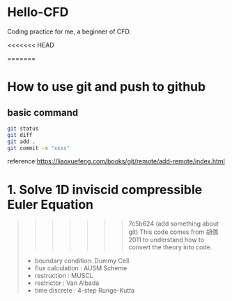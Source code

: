 # Hello-CFD
Coding practice for me, a beginner of CFD.

<<<<<<< HEAD

=======
# How to use git and push to github
basic command
---
```bash
git status 
git diff
git add .
git commit -m "xxxx"
```
reference:https://liaoxuefeng.com/books/git/remote/add-remote/index.html
# 1. Solve 1D inviscid compressible Euler Equation
>>>>>>> 7c5b624 (add something about git)
This code comes from 胡偶 2011 to understand how to convert the theory into code. 
> * boundary condition: Dummy Cell
> * flux calculation  : AUSM Scheme
> * restruction       : MUSCL 
> * restrictor        :	Van Albada
> * time discrete     :	4-step Runge-Kutta
